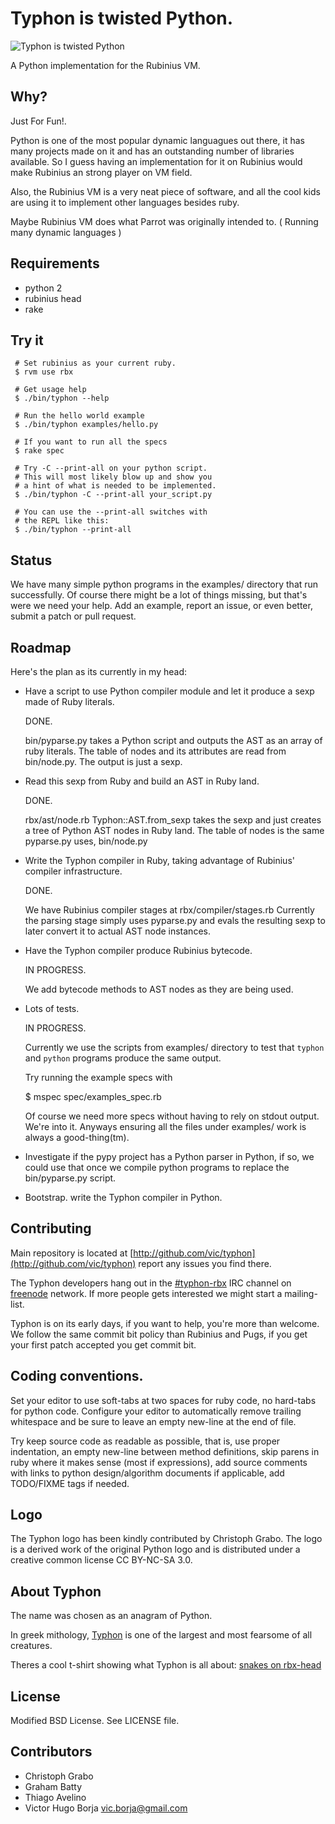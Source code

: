 Typhon is twisted Python.  
======


  <img src="https://raw.github.com/vic/typhon/master/etc/typhon-logo.png" title="Typhon is twisted Python" />


  A Python implementation for the Rubinius VM.

Why?
----

Just For Fun!.

Python is one of the most popular dynamic languagues out there,
it has many projects made on it and has an outstanding number of
libraries available.
So I guess having an implementation for it on Rubinius would make
Rubinius an strong player on VM field.

Also, the Rubinius VM is a very neat piece of software, and all
the cool kids are using it to implement other languages besides
ruby.

Maybe Rubinius VM does what Parrot was originally intended to.
( Running many dynamic languages )

## Requirements

  - python 2
  - rubinius head
  - rake

## Try it

     # Set rubinius as your current ruby.
     $ rvm use rbx

     # Get usage help
     $ ./bin/typhon --help

     # Run the hello world example
     $ ./bin/typhon examples/hello.py

     # If you want to run all the specs
     $ rake spec

     # Try -C --print-all on your python script.
     # This will most likely blow up and show you
     # a hint of what is needed to be implemented.
     $ ./bin/typhon -C --print-all your_script.py

     # You can use the --print-all switches with
     # the REPL like this:
     $ ./bin/typhon --print-all


## Status

  We have many simple python programs in the examples/ directory
  that run successfully. Of course there might be a lot of things
  missing, but that's were we need your help. Add an example, report
  an issue, or even better, submit a patch or pull request.

## Roadmap

Here's the plan as its currently in my head:

- Have a script to use Python compiler module and let it
 produce a sexp made of Ruby literals.

  DONE.

  bin/pyparse.py takes a Python script and outputs the AST as
  an array of ruby literals. The table of nodes and its attributes
  are read from bin/node.py. The output is just a sexp.

- Read this sexp from Ruby and build an AST in Ruby land.

  DONE.

  rbx/ast/node.rb Typhon::AST.from_sexp takes the sexp and just
  creates a tree of Python AST nodes in Ruby land. The table of
  nodes is the same pyparse.py uses, bin/node.py


- Write the Typhon compiler in Ruby, taking advantage of
 Rubinius' compiler infrastructure.

  DONE.

  We have Rubinius compiler stages at rbx/compiler/stages.rb
  Currently the parsing stage simply uses pyparse.py and
  evals the resulting sexp to later convert it to actual AST
  node instances.

- Have the Typhon compiler produce Rubinius bytecode.

  IN PROGRESS.

  We add bytecode methods to AST nodes as they are being used.

- Lots of tests.

  IN PROGRESS.

  Currently we use the scripts from examples/ directory to test
  that `typhon` and `python` programs produce the same output.

  Try running the example specs with

    $ mspec spec/examples_spec.rb

  Of course we need more specs without having to rely on stdout
  output. We're into it. Anyways ensuring all the files under
  examples/ work is always a good-thing(tm).

- Investigate if the pypy project has a Python parser in Python,
  if so, we could use that once we compile python programs
  to replace the bin/pyparse.py script.

- Bootstrap. write the Typhon compiler in Python.

## Contributing

Main repository is located at [http://github.com/vic/typhon](http://github.com/vic/typhon)
report any issues you find there.

The Typhon developers hang out in the
[#typhon-rbx](irc://irc.freenode.net/typhon-rbx) IRC channel on
[freenode](http://webchat.freenode.net?nick=snake%23%23%23%23&channels=typhon-rbx)
network.
If more people gets interested we might start a mailing-list.

Typhon is on its early days, if you want to help, you're more than welcome.
We follow the same commit bit policy than Rubinius and Pugs, if you get your first patch
accepted you get commit bit.

## Coding conventions.

Set your editor to use soft-tabs at two spaces for ruby code, no
hard-tabs for python code.
Configure your editor to automatically remove trailing whitespace and
be sure to leave an empty new-line at the end of file.

Try keep source code as readable as possible, that is, use proper
indentation, an empty new-line between method definitions, skip parens in ruby
where it makes sense (most if expressions), add source comments with
links to python design/algorithm documents if applicable, add
TODO/FIXME tags if needed.

## Logo

The Typhon logo has been kindly contributed by Christoph Grabo.
The logo is a derived work of the original Python logo and is 
distributed under a creative common license CC BY-NC-SA 3.0.

## About Typhon

  The name was chosen as an anagram of Python.

  In greek mithology, [Typhon](http://felc.gdufs.edu.cn/jth/myth/Greek%20Online/Typhon.htm) is one of the largest and most fearsome of all creatures.

  Theres a cool t-shirt showing what Typhon is all about:
  [snakes on rbx-head](http://twinsrpnt.com/blog/?p=180)

## License

  Modified BSD License. See LICENSE file.

## Contributors

  - Christoph Grabo
  - Graham Batty
  - Thiago Avelino
  - Victor Hugo Borja <vic.borja@gmail.com>  
